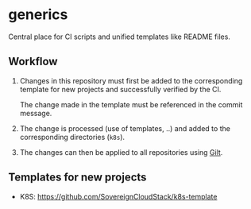 # generics
  
Central place for CI scripts and unified templates like README
files.

## Workflow

1. Changes in this repository must first be added to the corresponding template
   for new projects and successfully verified by the CI.

   The change made in the template must be referenced in the commit message.

2. The change is processed (use of templates, ..) and added to the corresponding
   directories (``k8s``).

3. The changes can then be applied to all repositories using
   [Gilt](https://github.com/metacloud/gilt).

## Templates for new projects

* K8S: https://github.com/SovereignCloudStack/k8s-template
